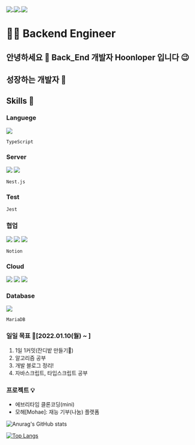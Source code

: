 <a href="https://github.com/anuraghazra/github-readme-stats">
  <img align="center" src="https://komarev.com/ghpvc/?username=yonghoon-jung&color=blueviolet&" />
</a>
<a href="https://www.instagram.com/yh_j.630/">
  <img align="center" src="https://img.shields.io/badge/Instagram-E4405F?logo=Instagram&logoColor=white" />
</a>
<a href="https://dehw.tistory.com/">
  <img align="center" src="https://img.shields.io/badge/Blog-FFCD00?logo=Kakao&logoColor=white" />
</a>

# 👨‍💻 Backend Engineer 
## 안녕하세요 👋 Back_End 개발자 Hoonloper 입니다 😉
## 성장하는 개발자 🌱
## Skills 🌈
### Languege
<p align="left">  
  <img src="https://img.shields.io/badge/javascript-F7DF1E?logo=javascript&logoColor=white">
</p>

`TypeScript` 

### Server 
<p align="left">  
  <img src= "https://img.shields.io/badge/Node-green?logo=node-dot-js&logoColor=white"/>
  <img src= "https://img.shields.io/badge/Express-blue?logo=express"/>
</p>

`Nest.js`

### Test
`Jest`

### 협업 
<p align="left">
  <img src="https://img.shields.io/badge/GitHub-100000?logo=github" />
  <img src= "https://img.shields.io/badge/Git-FF4500?logo=git&logoColor=white"/>
  <img src="https://img.shields.io/badge/KakaoWork-white?logo=kakao&logoColor=yellow"/>
</p>

`Notion` 

### Cloud
<p align="left">
  <img src="https://img.shields.io/badge/AWS-EC2-red?logo=amazon-aws" />
  <img src="https://img.shields.io/badge/AWS-RDS-red?logo=amazon-aws" />
  <img src= "https://img.shields.io/badge/AWS-S3-red?logo=amazon-aws"/>
</p>

### Database
<p align="left">  
  <img src="https://img.shields.io/badge/mysql-4479A1?logo=mysql&logoColor=white">
</p>

`MariaDB`

### 일일 목표 🎯[2022.01.10(월) ~ ]
1. 1일 1커밋(잔디밭 만들기🤩) 
2. 알고리즘 공부
3. 개발 블로그 정리!
4. 자바스크립트, 타입스크립트 공부  

### 프로젝트 💡
- 에브리타임 클론코딩(mini)
- 모해[Mohae]: 재능 기부(나눔) 플랫폼 

<!-- 통계를 나타냄 -->
![Anurag's GitHub stats](https://github-readme-stats.vercel.app/api?username=yonghoon-jung&show_icons=true&theme=radical)


<!-- 사용하는 언어를 나타냄 -->
[![Top Langs](https://github-readme-stats.vercel.app/api/top-langs/?username=yonghoon-jung)](https://github.com/anuraghazra/github-readme-stats)

<!--
**Yonghoon-Jung/Yonghoon-Jung** is a ✨ _special_ ✨ repository because its `README.md` (this file) appears on your GitHub profile.

Here are some ideas to get you started:

- 🔭 I’m currently working on ...
- 🌱 I’m currently learning ...
- 👯 I’m looking to collaborate on ...
- 🤔 I’m looking for help with ...
- 💬 Ask me about ...
- 📫 How to reach me: ...
- 😄 Pronouns: ...
- ⚡ Fun fact: ...
-->
